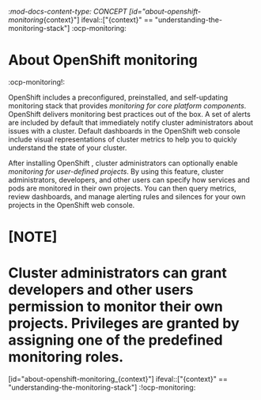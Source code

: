 :_mod-docs-content-type: CONCEPT
[id="about-openshift-monitoring_{context}"]
ifeval::["{context}" == "understanding-the-monitoring-stack"]
:ocp-monitoring:

# About OpenShift monitoring

:ocp-monitoring!:

OpenShift includes a preconfigured, preinstalled, and self-updating monitoring stack that provides *monitoring for core platform components*. OpenShift delivers monitoring best practices out of the box. A set of alerts are included by default that immediately notify cluster administrators about issues with a cluster. Default dashboards in the OpenShift web console include visual representations of cluster metrics to help you to quickly understand the state of your cluster.

After installing OpenShift , cluster administrators can optionally enable *monitoring for user-defined projects*. By using this feature, cluster administrators, developers, and other users can specify how services and pods are monitored in their own projects. You can then query metrics, review dashboards, and manage alerting rules and silences for your own projects in the OpenShift web console.

# [NOTE]
# Cluster administrators can grant developers and other users permission to monitor their own projects. Privileges are granted by assigning one of the predefined monitoring roles.

[id="about-openshift-monitoring_{context}"]
ifeval::["{context}" == "understanding-the-monitoring-stack"]
:!ocp-monitoring:
